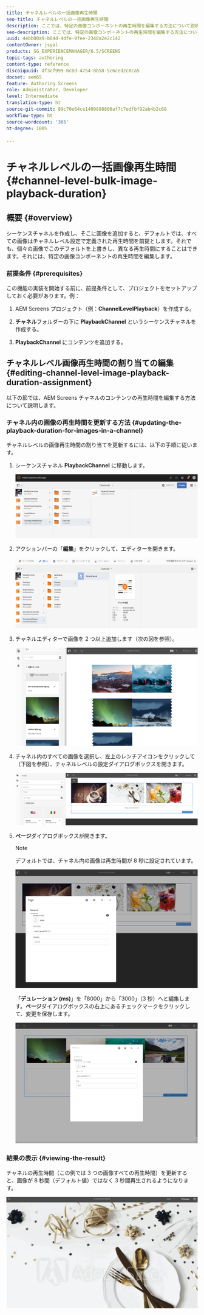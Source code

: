 ```yaml
---
title: チャネルレベルの一括画像再生時間
seo-title: チャネルレベルの一括画像再生時間
description: ここでは、特定の画像コンポーネントの再生時間を編集する方法について説明します。
seo-description: ここでは、特定の画像コンポーネントの再生時間を編集する方法について説明します。
uuid: 4ebb00a9-b04d-4dfe-9fee-2348a2e2c142
contentOwner: jsyal
products: SG_EXPERIENCEMANAGER/6.5/SCREENS
topic-tags: authoring
content-type: reference
discoiquuid: df3cf999-0c8d-4754-8b58-5c6ced2c8ca5
docset: aem65
feature: Authoring Screens
role: Administrator, Developer
level: Intermediate
translation-type: ht
source-git-commit: 89c70e64ce1409888800af7c7edfbf92ab4b2c68
workflow-type: ht
source-wordcount: '365'
ht-degree: 100%

---
```



# チャネルレベルの一括画像再生時間 {#channel-level-bulk-image-playback-duration}

## 概要 {#overview}

シーケンスチャネルを作成し、そこに画像を追加すると、デフォルトでは、すべての画像はチャネルレベル設定で定義された再生時間を前提とします。それでも、個々の画像でこのデフォルトを上書きし、異なる再生時間にすることはできます。それには、特定の画像コンポーネントの再生時間を編集します。

### 前提条件 {#prerequisites}

この機能の実装を開始する前に、前提条件として、プロジェクトをセットアップしておく必要があります。例：

1. AEM Screens プロジェクト（例：**ChannelLevelPlayback**）を作成する。

1. **チャネル**&#x200B;フォルダーの下に **PlaybackChannel** というシーケンスチャネルを作成する。

1. **PlaybackChannel** にコンテンツを追加する。

## チャネルレベル画像再生時間の割り当ての編集 {#editing-channel-level-image-playback-duration-assignment}

以下の節では、AEM Screens チャネルのコンテンツの再生時間を編集する方法について説明します。

### チャネル内の画像の再生時間を更新する方法 {#updating-the-playback-duration-for-images-in-a-channel}

チャネルレベルの画像再生時間の割り当てを更新するには、以下の手順に従います。

1. シーケンスチャネル **PlaybackChannel** に移動します。

   ![screen_shot_2019-06-24at62818pm](assets/screen_shot_2019-06-24at62818pm.png)

1. アクションバーの「**編集**」をクリックして、エディターを開きます。

   ![screen_shot_2019-06-24at70141pm](assets/screen_shot_2019-06-24at70141pm.png)

1. チャネルエディターで画像を 2 つ以上追加します（次の図を参照）。

   ![screen_shot_2019-06-24at90534pm](assets/screen_shot_2019-06-24at90534pm.png)

1. チャネル内のすべての画像を選択し、左上のレンチアイコンをクリックして（下図を参照）、チャネルレベルの設定ダイアログボックスを開きます。

   ![screen_shot_2019-06-25at95945am](assets/screen_shot_2019-06-25at95945am.png)

1. **ページ**&#x200B;ダイアログボックスが開きます。

   >[!NOTE]
   >デフォルトでは、チャネル内の画像は再生時間が 8 秒に設定されています。

   ![screen_shot_2019-06-25at100343am](assets/screen_shot_2019-06-25at100343am.png)

   「**デュレーション (ms)**」を「8000」から「3000」（3 秒）へと編集します。**ページ**&#x200B;ダイアログボックスの右上にあるチェックマークをクリックして、変更を保存します。

   ![screen_shot_2019-06-25at101527am](assets/screen_shot_2019-06-25at101527am.png)

### 結果の表示 {#viewing-the-result}

チャネルの再生時間（この例では 3 つの画像すべての再生時間）を更新すると、画像が 8 秒間（デフォルト値）ではなく 3 秒間再生されるようになります。

![channel_preview](assets/channel_preview.gif)

